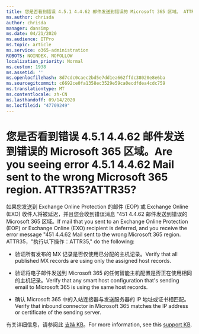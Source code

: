 ```yaml
---
title: 您是否看到错误 4.5.1 4.4.62 邮件发送到错误的 Microsoft 365 区域。 ATTR35?
ms.author: chrisda
author: chrisda
manager: dansimp
ms.date: 04/21/2020
ms.audience: ITPro
ms.topic: article
ms.service: o365-administration
ROBOTS: NOINDEX, NOFOLLOW
localization_priority: Normal
ms.custom: 1938
ms.assetid: ''
ms.openlocfilehash: 8d7cdc0caec2bd5e7dd1ea662ffdc38020e8e6ba
ms.sourcegitcommit: c6692ce0fa1358ec3529e59ca0ecdfdea4cdc759
ms.translationtype: MT
ms.contentlocale: zh-CN
ms.lasthandoff: 09/14/2020
ms.locfileid: "47709249"
---
```

# <a name="are-you-seeing-error-451-4462-mail-sent-to-the-wrong-microsoft-365-region-attr35"></a><span data-ttu-id="7695c-103">您是否看到错误 4.5.1 4.4.62 邮件发送到错误的 Microsoft 365 区域。</span><span class="sxs-lookup"><span data-stu-id="7695c-103">Are you seeing error 4.5.1 4.4.62 Mail sent to the wrong Microsoft 365 region.</span></span> <span data-ttu-id="7695c-104">ATTR35?</span><span class="sxs-lookup"><span data-stu-id="7695c-104">ATTR35?</span></span>

<span data-ttu-id="7695c-105">如果您发送到 Exchange Online Protection 的邮件 (EOP) 或 Exchange Online (EXO) 收件人将被延迟，并且您会收到错误消息 "451 4.4.62 邮件发送到错误的 Microsoft 365 区域。</span><span class="sxs-lookup"><span data-stu-id="7695c-105">If mail that you sent to an Exchange Online Protection (EOP) or Exchange Online (EXO) recipient is deferred, and you receive the error message "451 4.4.62 Mail sent to the wrong Microsoft 365 region.</span></span> <span data-ttu-id="7695c-106">ATTR35，"执行以下操作：</span><span class="sxs-lookup"><span data-stu-id="7695c-106">ATTR35," do the following:</span></span>

- <span data-ttu-id="7695c-107">验证所有发布的 MX 记录是否仅使用已分配的主机记录。</span><span class="sxs-lookup"><span data-stu-id="7695c-107">Verify that all published MX records are using only the assigned host records.</span></span>

- <span data-ttu-id="7695c-108">验证将电子邮件发送到 Microsoft 365 的任何智能主机配置是否正在使用相同的主机记录。</span><span class="sxs-lookup"><span data-stu-id="7695c-108">Verify that any smart host configuration that's sending email to Microsoft 365 is using the same host records.</span></span>

- <span data-ttu-id="7695c-109">确认 Microsoft 365 中的入站连接器与发送服务器的 IP 地址或证书相匹配。</span><span class="sxs-lookup"><span data-stu-id="7695c-109">Verify that inbound connector in Microsoft 365 matches the IP address or certificate of the sending server.</span></span>

<span data-ttu-id="7695c-110">有关详细信息，请参阅此 [支持 KB](https://support.microsoft.com/help/4057301/attr35-response-code-when-mail-is-sent-to-eop-exo)。</span><span class="sxs-lookup"><span data-stu-id="7695c-110">For more information, see this [support KB](https://support.microsoft.com/help/4057301/attr35-response-code-when-mail-is-sent-to-eop-exo).</span></span>

